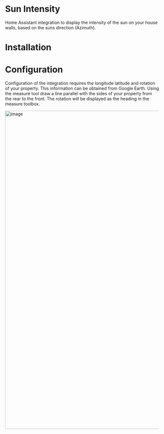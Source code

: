 # Sun Intensity
Home Assistant integration to display the intensity of the sun on your house walls, based on the suns direction (Azimuth).

# Installation



# Configuration

Configuration of the integration requires the longitude latitude and rotation of your property. This information can be obtained from Google Earth.
Using the measure tool draw a line parallel with the sides of your property from the rear to the front. The rotation will be displayed as the heading in the measure toolbox.


<img width="1280" height="1044" alt="image" src="https://github.com/user-attachments/assets/3df52ad0-8d97-4546-a695-e243e847770c" />

